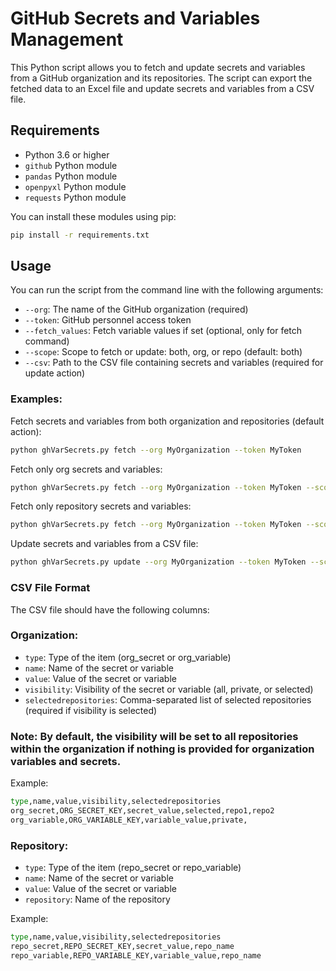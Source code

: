 # GitHub Secrets and Variables Management

This Python script allows you to fetch and update secrets and variables from a GitHub organization and its repositories. The script can export the fetched data to an Excel file and update secrets and variables from a CSV file.

## Requirements

- Python 3.6 or higher
- `github` Python module
- `pandas` Python module
- `openpyxl` Python module
- `requests` Python module

You can install these modules using pip:

```bash
pip install -r requirements.txt
```

## Usage
You can run the script from the command line with the following arguments:

- `--org`: The name of the GitHub organization (required)
- `--token`: GitHub personnel access token
- `--fetch_values`: Fetch variable values if set (optional, only for fetch command)
- `--scope`: Scope to fetch or update: both, org, or repo (default: both)
- `--csv`: Path to the CSV file containing secrets and variables (required for update action)


### Examples:

Fetch secrets and variables from both organization and repositories (default action):
```bash
python ghVarSecrets.py fetch --org MyOrganization --token MyToken
```
Fetch only org secrets and variables:
```bash
python ghVarSecrets.py fetch --org MyOrganization --token MyToken --scope org
```
Fetch only repository secrets and variables:
```bash
python ghVarSecrets.py fetch --org MyOrganization --token MyToken --scope org
```
Update secrets and variables from a CSV file:
```bash
python ghVarSecrets.py update --org MyOrganization --token MyToken --scope both --csv path/to/secrets_and_variables.csv
```

### CSV File Format
The CSV file should have the following columns:

### Organization:
- `type`: Type of the item (org_secret or org_variable)
- `name`: Name of the secret or variable
- `value`: Value of the secret or variable
- `visibility`: Visibility of the secret or variable (all, private, or selected)
- `selectedrepositories`: Comma-separated list of selected repositories (required if visibility is selected)
### Note: By default, the visibility will be set to all repositories within the organization if nothing is provided for organization variables and secrets.
Example:
```bash
type,name,value,visibility,selectedrepositories
org_secret,ORG_SECRET_KEY,secret_value,selected,repo1,repo2
org_variable,ORG_VARIABLE_KEY,variable_value,private,
```

### Repository:
- `type`: Type of the item (repo_secret or repo_variable)
- `name`: Name of the secret or variable
- `value`: Value of the secret or variable
- `repository`: Name of the repository

Example:
```bash
type,name,value,visibility,selectedrepositories
repo_secret,REPO_SECRET_KEY,secret_value,repo_name
repo_variable,REPO_VARIABLE_KEY,variable_value,repo_name
```
